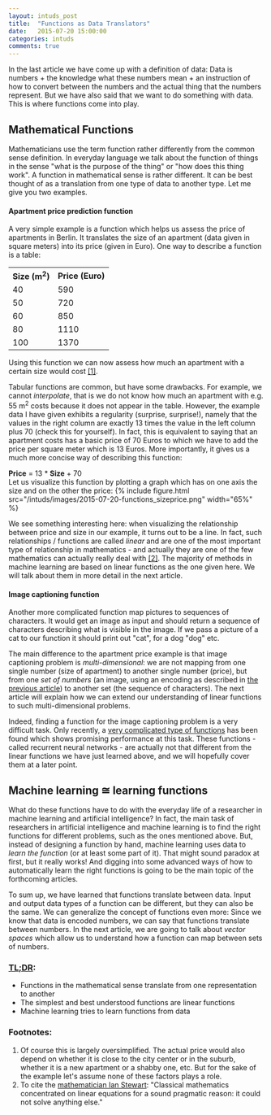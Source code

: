 ```yaml
---
layout: intuds_post
title:  "Functions as Data Translators"
date:   2015-07-20 15:00:00
categories: intuds
comments: true
---
```


In the last article we have come up with a definition of data: Data is numbers + the knowledge what these numbers mean + an instruction of how to convert between the numbers and the actual thing that the numbers represent. But we have also said that we want to do something with data. This is where functions come into play.

## Mathematical Functions

Mathematicians use the term function rather differently from the common sense definition. In everyday language we talk about the function of things in the sense "what is the purpose of the thing" or "how does this thing work". A function in mathematical sense is rather different. It can be best thought of as a translation from one type of data to another type. Let me give you two examples.

#### Apartment price prediction function

A very simple example is a function which helps us assess the price of apartments in Berlin. It translates the size of an apartment (data given in square meters) into its price (given in Euro). One way to describe a function is a table:

<table class="data-table">
<tr>
<th>Size (m<sup>2</sup>)</th>
<th>Price (Euro)</th>
</tr>
<tr>
<td>40</td>
<td>590</td>
</tr>
<tr>
<td>50</td>
<td>720</td>
</tr>
<tr>
<td>60</td>
<td>850</td>
</tr>
<tr>
<td>80</td>
<td>1110</td>
</tr>
<tr>
<td>100</td>
<td>1370</td>
</tr>
</table>

Using this function we can now assess how much an apartment with a certain size would cost [[1]](#[1]).

Tabular functions are common, but have some drawbacks. For example, we cannot *interpolate*, that is we do not know how much an apartment with e.g. 55 m<sup>2</sup> costs because it does not appear in the table. However, the example data I have given exhibits a regularity (surprise, surprise!), namely that the values in the right column are exactly 13 times the value in the left column plus 70 (check this for yourself). In fact, this is equivalent to saying that an apartment costs has a basic price of 70 Euros to which we have to add the price per square meter which is 13 Euros. More importantly, it gives us a much more concise way of describing this function:
<div class="pseudoformula">
<b>Price</b> = 13 * <b>Size</b> + 70
</div>
Let us visualize this function by plotting a graph which has on one axis the size and on the other the price:
{% include figure.html src="/intuds/images/2015-07-20-functions_sizeprice.png" width="65%" %}

We see something interesting here: when visualizing the relationship between price and size in our example, it turns out to be a line. In fact, such relationships / functions are called *linear* and are one of the most important type of relationship in mathematics - and actually they are one of the few mathematics can actually really deal with [[2]](#[2]). The majority of methods in machine learning are based on linear functions as the one given here. We will talk about them in more detail in the next article.

#### Image captioning function
Another more complicated function map pictures to sequences of characters. It would get an image as input and should return a sequence of characters describing what is visible in the image. If we pass a picture of a cat to our function it should print out "cat", for a dog "dog" etc. 

The main difference to the apartment price example is that image captioning problem is *multi-dimensional*: we are not mapping from one single number (size of apartment) to another single number (price), but from one *set of numbers* (an image, using an encoding as described in [the previous article](intuds/2015/07/19/data-numbers-representations)) to another set (the sequence of characters). The next article will explain how we can extend our understanding of linear functions to such multi-dimensional problems.

Indeed, finding a function for the image captioning problem is a very difficult task. Only recently, a [very complicated type of functions](http://karpathy.github.io/2015/05/21/rnn-effectiveness/) has been found which shows promising performance at this task. These functions - called recurrent neural networks - are actually not that different from the linear functions we have just learned above, and we will hopefully cover them at a later point.

## Machine learning &cong; learning functions

What do these functions have to do with the everyday life of a researcher in machine learning and artificial intelligence? In fact, the main task of researchers in artificial intelligence and machine learning is to find the right functions for different problems, such as the ones mentioned above.
But, instead of designing a function by hand, machine learning uses data to *learn the function* (or at least some part of it). That might sound paradox at first, but it really works! 
And digging into some advanced ways of how to automatically learn the right functions is going to be the main topic of the forthcoming articles.

To sum up, we have learned that functions translate between data. Input and output data types of a function can be different, but they can also be the same. We can generalize the concept of functions even more: Since we know that data is encoded numbers, we can say that functions translate between numbers. In the next article, we are going to talk about *vector spaces* which allow us to understand how a function can map between sets of numbers.


### [TL;DR](http://de.urbandictionary.com/define.php?term=tl%3Bdr):
- Functions in the mathematical sense translate from one representation to another
- The simplest and best understood functions are linear functions
- Machine learning tries to learn functions from data

### <a name="further"></a>Footnotes:
1. <a name="[1]"></a>Of course this is largely oversimplified. The actual price would also depend on whether it is close to the city center or in the suburb, whether it is a new apartment or a shabby one, etc. But for the sake of the example let's assume none of these factors plays a role.
2. <a name="[2]"></a>To cite the [mathematician Ian Stewart](http://books.google.de/books?id=dUhMAQAAQBAJ&pg=PA182&lpg=PA182&dq=Classical+mathematics+concentrated+on+linear+equations+for+a+sound+pragmatic+reason:+it+could+not+solve+anything+else.&source=bl&ots=PuRT666z3D&sig=YBZtoUP_y0siL0RUXfC14keMGe4&hl=de&sa=X&ei=upteVPDfBIysPJChgZgE&ved=0CCsQ6AEwAQ#v=onepage&q=Classical%20mathematics%20concentrated%20on%20linear%20equations%20for%20a%20sound%20pragmatic%20reason%3A%20it%20could%20not%20solve%20anything%20else.&f=false): "Classical mathematics concentrated on linear equations for a sound pragmatic reason: it could not solve anything else."
